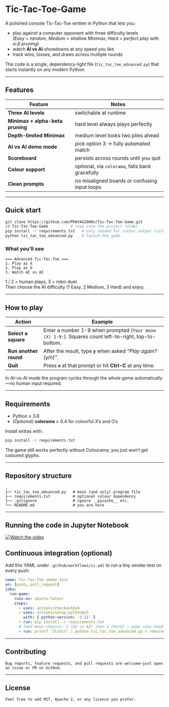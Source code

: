 # Tic-Tac-Toe-Game
A polished console Tic-Tac-Toe written in Python that lets you:

* play against a computer opponent with three difficulty levels  
  *(Easy = random, Medium = shallow Minimax, Hard = perfect play with α-β pruning)*  
* watch **AI vs AI** showdowns at any speed you like  
* track wins, losses, and draws across multiple rounds

The code is a single, dependency-light file (`tic_tac_toe_advanced.py`) that starts instantly on any modern Python.

---

## Features

| Feature | Notes |
|---------|-------|
| **Three AI levels** | switchable at runtime |
| **Minimax + alpha-beta pruning** | hard level always plays perfectly |
| **Depth-limited Minimax** | medium level looks two plies ahead |
| **AI vs AI demo mode** | pick option 3 → fully automated match |
| **Scoreboard** | persists across rounds until you quit |
| **Colour support** | optional, via `colorama`, falls back gracefully |
| **Clean prompts** | no misaligned boards or confusing input loops |

---

## Quick start

```bash
git clone https://github.com/PRAYAG2000n/Tic-Tac-Toe-Game.git
cd Tic-Tac-Toe-Game          # step into the project folder
pip install -r requirements.txt   # only needed for colour output (colorama)
python tic_tac_toe_advanced.py    # launch the game
```

### What you’ll see

```
=== Advanced Tic-Tac-Toe ===
1. Play as X
2. Play as O
3. Watch AI vs AI
```

1 / 2 = human plays, 3 = robo-duel.  
Then choose the AI difficulty (1 Easy, 2 Medium, 3 Hard) and enjoy.

---

## How to play

| Action | Example |
|--------|---------|
| **Select a square** | Enter a number 1-9 when prompted (`Your move (X) 1-9:`). Squares count left-to-right, top-to-bottom. |
| **Run another round** | After the result, type **`y`** when asked *“Play again? (y/n)”*. |
| **Quit** | Press **`n`** at that prompt or hit **Ctrl-C** at any time. |

In AI-vs-AI mode the program cycles through the whole game automatically—no human input required.

---

## Requirements

* Python ≥ 3.8  
* *(Optional)* **colorama** ≥ 0.4 for colourful X’s and O’s  

Install extras with:

```bash
pip install -r requirements.txt
```

The game still works perfectly without Colourama; you just won’t get coloured glyphs.

---

## Repository structure

```
.
├── tic_tac_toe_advanced.py   # main (and only) program file
├── requirements.txt          # optional colour dependency
├── .gitignore                # ignore __pycache__ etc.
└── README.md                 # you are here
```

---
## Running the code in Jupyter Notebook
[![Watch the video](https://i3.ytimg.com/vi/6yaeinD-S-s/maxresdefault.jpg)](https://youtu.be/6yaeinD-S-s)

## Continuous integration (optional)

Add this YAML under `.github/workflows/ci.yml` to run a tiny smoke-test on every push:

```yaml
name: Tic-Tac-Toe smoke-test
on: [push, pull_request]
jobs:
  run-game:
    runs-on: ubuntu-latest
    steps:
      - uses: actions/checkout@v4
      - uses: actions/setup-python@v5
        with: { python-version: '3.11' }
      - run: pip install -r requirements.txt
      # feed menu choices: 3 (AI vs AI) then 3 (Hard) → game runs headless
      - run: printf "3\n3\n" | python tic_tac_toe_advanced.py > /dev/null
```

---

## Contributing
```
Bug reports, feature requests, and pull requests are welcome—just open an issue or PR on GitHub.
```
---

## License
```
Feel free to add MIT, Apache 2, or any licence you prefer.
```
